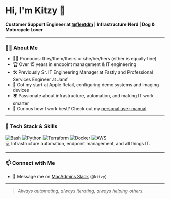 # Hi, I'm Kitzy 👋

**Customer Support Engineer at [@fleetdm](https://github.com/fleetdm) | Infrastructure Nerd | Dog & Motorcycle Lover**

---

### 👨‍💻 About Me

- 🏳️‍⚧️ Pronouns: they/them/theirs or she/her/hers (either is equally fine)
- 🏆 Over 15 years in endpoint management & IT engineering
- 🛠️ Previously Sr. IT Engineering Manager at Fastly and Professional Services Engineer at Jamf
- 🍏 Got my start at Apple Retail, configuring demo systems and imaging devices
- 🌍 Passionate about infrastructure, automation, and making IT work smarter
- 📖 Curious how I work best? Check out my [personal user manual](./USERMANUAL.md)

---

### 🧰 Tech Stack & Skills

![Bash](https://img.shields.io/badge/Bash-4EAA25?style=flat&logo=gnubash&logoColor=white)
![Python](https://img.shields.io/badge/Python-3776AB?style=flat&logo=python&logoColor=white)
![Terraform](https://img.shields.io/badge/Terraform-7B42BC?style=flat&logo=terraform&logoColor=white)
![Docker](https://img.shields.io/badge/Docker-2496ED?style=flat&logo=docker&logoColor=white)
![AWS](https://img.shields.io/badge/AWS-232F3E?style=flat&logo=amazon-aws&logoColor=white)
<br>
💻 Infrastructure automation, endpoint management, and all things IT.

---

### 📫 Connect with Me

- 💬 Message me on [MacAdmins Slack](https://www.macadmins.org/) (`@kitzy`)

---

> _Always automating, always iterating, always helping others._
